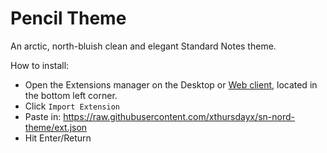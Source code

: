 # Pencil Theme

An arctic, north-bluish clean and elegant Standard Notes theme. 

How to install:

- Open the Extensions manager on the Desktop or [Web client](https://app.standardnotes.org), located in the bottom left corner.
- Click `Import Extension`
- Paste in: <https://raw.githubusercontent.com/xthursdayx/sn-nord-theme/ext.json>
- Hit Enter/Return
